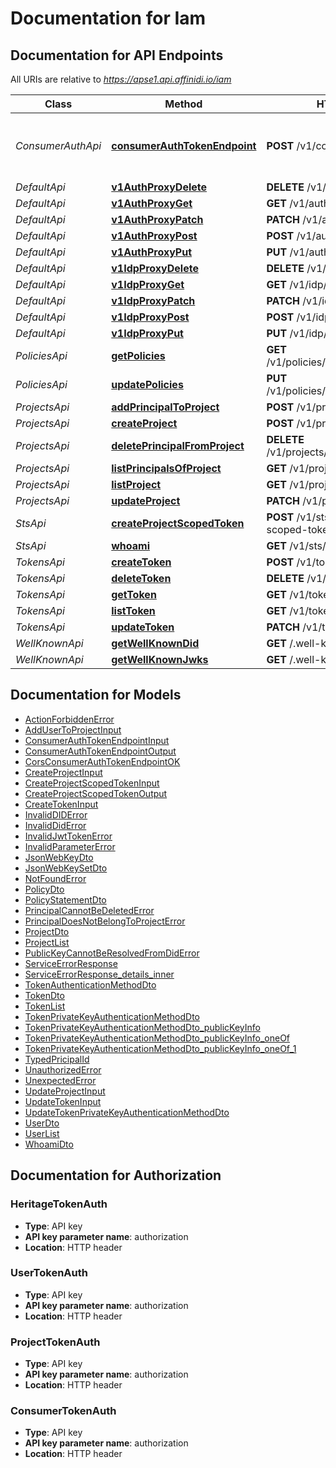 # Documentation for Iam

<a name="documentation-for-api-endpoints"></a>

## Documentation for API Endpoints

All URIs are relative to *https://apse1.api.affinidi.io/iam*

| Class             | Method                                                                             | HTTP request                                     | Description                           |
| ----------------- | ---------------------------------------------------------------------------------- | ------------------------------------------------ | ------------------------------------- |
| _ConsumerAuthApi_ | [**consumerAuthTokenEndpoint**](Apis/ConsumerAuthApi.md#consumerauthtokenendpoint) | **POST** /v1/consumer/oauth2/token               | The Consumer OAuth 2.0 Token Endpoint |
| _DefaultApi_      | [**v1AuthProxyDelete**](Apis/DefaultApi.md#v1authproxydelete)                      | **DELETE** /v1/auth/{proxy+}                     |                                       |
| _DefaultApi_      | [**v1AuthProxyGet**](Apis/DefaultApi.md#v1authproxyget)                            | **GET** /v1/auth/{proxy+}                        |                                       |
| _DefaultApi_      | [**v1AuthProxyPatch**](Apis/DefaultApi.md#v1authproxypatch)                        | **PATCH** /v1/auth/{proxy+}                      |                                       |
| _DefaultApi_      | [**v1AuthProxyPost**](Apis/DefaultApi.md#v1authproxypost)                          | **POST** /v1/auth/{proxy+}                       |                                       |
| _DefaultApi_      | [**v1AuthProxyPut**](Apis/DefaultApi.md#v1authproxyput)                            | **PUT** /v1/auth/{proxy+}                        |                                       |
| _DefaultApi_      | [**v1IdpProxyDelete**](Apis/DefaultApi.md#v1idpproxydelete)                        | **DELETE** /v1/idp/{proxy+}                      |                                       |
| _DefaultApi_      | [**v1IdpProxyGet**](Apis/DefaultApi.md#v1idpproxyget)                              | **GET** /v1/idp/{proxy+}                         |                                       |
| _DefaultApi_      | [**v1IdpProxyPatch**](Apis/DefaultApi.md#v1idpproxypatch)                          | **PATCH** /v1/idp/{proxy+}                       |                                       |
| _DefaultApi_      | [**v1IdpProxyPost**](Apis/DefaultApi.md#v1idpproxypost)                            | **POST** /v1/idp/{proxy+}                        |                                       |
| _DefaultApi_      | [**v1IdpProxyPut**](Apis/DefaultApi.md#v1idpproxyput)                              | **PUT** /v1/idp/{proxy+}                         |                                       |
| _PoliciesApi_     | [**getPolicies**](Apis/PoliciesApi.md#getpolicies)                                 | **GET** /v1/policies/principals/{principalId}    |                                       |
| _PoliciesApi_     | [**updatePolicies**](Apis/PoliciesApi.md#updatepolicies)                           | **PUT** /v1/policies/principals/{principalId}    |                                       |
| _ProjectsApi_     | [**addPrincipalToProject**](Apis/ProjectsApi.md#addprincipaltoproject)             | **POST** /v1/projects/principals                 |                                       |
| _ProjectsApi_     | [**createProject**](Apis/ProjectsApi.md#createproject)                             | **POST** /v1/projects                            |                                       |
| _ProjectsApi_     | [**deletePrincipalFromProject**](Apis/ProjectsApi.md#deleteprincipalfromproject)   | **DELETE** /v1/projects/principals/{principalId} |                                       |
| _ProjectsApi_     | [**listPrincipalsOfProject**](Apis/ProjectsApi.md#listprincipalsofproject)         | **GET** /v1/projects/principals                  |                                       |
| _ProjectsApi_     | [**listProject**](Apis/ProjectsApi.md#listproject)                                 | **GET** /v1/projects                             |                                       |
| _ProjectsApi_     | [**updateProject**](Apis/ProjectsApi.md#updateproject)                             | **PATCH** /v1/projects/{projectId}               |                                       |
| _StsApi_          | [**createProjectScopedToken**](Apis/StsApi.md#createprojectscopedtoken)            | **POST** /v1/sts/create-project-scoped-token     |                                       |
| _StsApi_          | [**whoami**](Apis/StsApi.md#whoami)                                                | **GET** /v1/sts/whoami                           |                                       |
| _TokensApi_       | [**createToken**](Apis/TokensApi.md#createtoken)                                   | **POST** /v1/tokens                              |                                       |
| _TokensApi_       | [**deleteToken**](Apis/TokensApi.md#deletetoken)                                   | **DELETE** /v1/tokens/{tokenId}                  |                                       |
| _TokensApi_       | [**getToken**](Apis/TokensApi.md#gettoken)                                         | **GET** /v1/tokens/{tokenId}                     |                                       |
| _TokensApi_       | [**listToken**](Apis/TokensApi.md#listtoken)                                       | **GET** /v1/tokens                               |                                       |
| _TokensApi_       | [**updateToken**](Apis/TokensApi.md#updatetoken)                                   | **PATCH** /v1/tokens/{tokenId}                   |                                       |
| _WellKnownApi_    | [**getWellKnownDid**](Apis/WellKnownApi.md#getwellknowndid)                        | **GET** /.well-known/did.json                    |                                       |
| _WellKnownApi_    | [**getWellKnownJwks**](Apis/WellKnownApi.md#getwellknownjwks)                      | **GET** /.well-known/jwks.json                   |                                       |

<a name="documentation-for-models"></a>

## Documentation for Models

- [ActionForbiddenError](./Models/ActionForbiddenError.md)
- [AddUserToProjectInput](./Models/AddUserToProjectInput.md)
- [ConsumerAuthTokenEndpointInput](./Models/ConsumerAuthTokenEndpointInput.md)
- [ConsumerAuthTokenEndpointOutput](./Models/ConsumerAuthTokenEndpointOutput.md)
- [CorsConsumerAuthTokenEndpointOK](./Models/CorsConsumerAuthTokenEndpointOK.md)
- [CreateProjectInput](./Models/CreateProjectInput.md)
- [CreateProjectScopedTokenInput](./Models/CreateProjectScopedTokenInput.md)
- [CreateProjectScopedTokenOutput](./Models/CreateProjectScopedTokenOutput.md)
- [CreateTokenInput](./Models/CreateTokenInput.md)
- [InvalidDIDError](./Models/InvalidDIDError.md)
- [InvalidDidError](./Models/InvalidDidError.md)
- [InvalidJwtTokenError](./Models/InvalidJwtTokenError.md)
- [InvalidParameterError](./Models/InvalidParameterError.md)
- [JsonWebKeyDto](./Models/JsonWebKeyDto.md)
- [JsonWebKeySetDto](./Models/JsonWebKeySetDto.md)
- [NotFoundError](./Models/NotFoundError.md)
- [PolicyDto](./Models/PolicyDto.md)
- [PolicyStatementDto](./Models/PolicyStatementDto.md)
- [PrincipalCannotBeDeletedError](./Models/PrincipalCannotBeDeletedError.md)
- [PrincipalDoesNotBelongToProjectError](./Models/PrincipalDoesNotBelongToProjectError.md)
- [ProjectDto](./Models/ProjectDto.md)
- [ProjectList](./Models/ProjectList.md)
- [PublicKeyCannotBeResolvedFromDidError](./Models/PublicKeyCannotBeResolvedFromDidError.md)
- [ServiceErrorResponse](./Models/ServiceErrorResponse.md)
- [ServiceErrorResponse_details_inner](./Models/ServiceErrorResponse_details_inner.md)
- [TokenAuthenticationMethodDto](./Models/TokenAuthenticationMethodDto.md)
- [TokenDto](./Models/TokenDto.md)
- [TokenList](./Models/TokenList.md)
- [TokenPrivateKeyAuthenticationMethodDto](./Models/TokenPrivateKeyAuthenticationMethodDto.md)
- [TokenPrivateKeyAuthenticationMethodDto_publicKeyInfo](./Models/TokenPrivateKeyAuthenticationMethodDto_publicKeyInfo.md)
- [TokenPrivateKeyAuthenticationMethodDto_publicKeyInfo_oneOf](./Models/TokenPrivateKeyAuthenticationMethodDto_publicKeyInfo_oneOf.md)
- [TokenPrivateKeyAuthenticationMethodDto_publicKeyInfo_oneOf_1](./Models/TokenPrivateKeyAuthenticationMethodDto_publicKeyInfo_oneOf_1.md)
- [TypedPricipalId](./Models/TypedPricipalId.md)
- [UnauthorizedError](./Models/UnauthorizedError.md)
- [UnexpectedError](./Models/UnexpectedError.md)
- [UpdateProjectInput](./Models/UpdateProjectInput.md)
- [UpdateTokenInput](./Models/UpdateTokenInput.md)
- [UpdateTokenPrivateKeyAuthenticationMethodDto](./Models/UpdateTokenPrivateKeyAuthenticationMethodDto.md)
- [UserDto](./Models/UserDto.md)
- [UserList](./Models/UserList.md)
- [WhoamiDto](./Models/WhoamiDto.md)

<a name="documentation-for-authorization"></a>

## Documentation for Authorization

<a name="HeritageTokenAuth"></a>

### HeritageTokenAuth

- **Type**: API key
- **API key parameter name**: authorization
- **Location**: HTTP header

<a name="UserTokenAuth"></a>

### UserTokenAuth

- **Type**: API key
- **API key parameter name**: authorization
- **Location**: HTTP header

<a name="ProjectTokenAuth"></a>

### ProjectTokenAuth

- **Type**: API key
- **API key parameter name**: authorization
- **Location**: HTTP header

<a name="ConsumerTokenAuth"></a>

### ConsumerTokenAuth

- **Type**: API key
- **API key parameter name**: authorization
- **Location**: HTTP header
